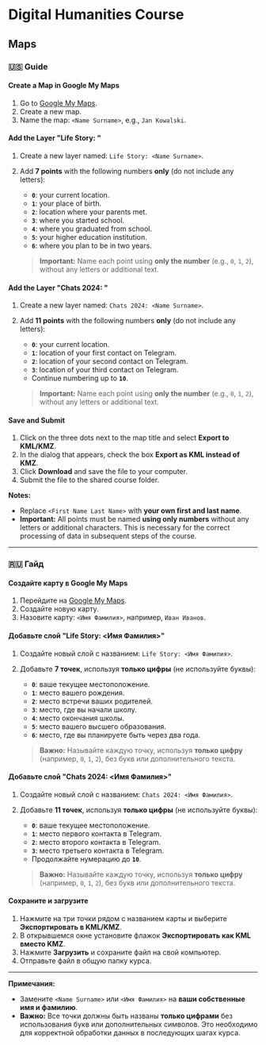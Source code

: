 # Digital Humanities Course

## Maps

### 🇺🇸 Guide

#### Create a Map in Google My Maps

1. Go to [Google My Maps](https://www.google.com/maps).
2. Create a new map.
3. Name the map: `<Name Surname>`, e.g., `Jan Kowalski`.

#### Add the Layer "Life Story: <Name Surname>"

1. Create a new layer named: `Life Story: <Name Surname>`.
2. Add **7 points** with the following numbers **only** (do not include any letters):

   - **`0`**: your current location.
   - **`1`**: your place of birth.
   - **`2`**: location where your parents met.
   - **`3`**: where you started school.
   - **`4`**: where you graduated from school.
   - **`5`**: your higher education institution.
   - **`6`**: where you plan to be in two years.

   > **Important:** Name each point using **only the number** (e.g., `0`, `1`, `2`), without any letters or additional text.

#### Add the Layer "Chats 2024: <Name Surname>"

1. Create a new layer named: `Chats 2024: <Name Surname>`.
2. Add **11 points** with the following numbers **only** (do not include any letters):

   - **`0`**: your current location.
   - **`1`**: location of your first contact on Telegram.
   - **`2`**: location of your second contact on Telegram.
   - **`3`**: location of your third contact on Telegram.
   - Continue numbering up to **`10`**.

   > **Important:** Name each point using **only the number** (e.g., `0`, `1`, `2`), without any letters or additional text.

#### Save and Submit

1. Click on the three dots next to the map title and select **Export to KML/KMZ**.
2. In the dialog that appears, check the box **Export as KML instead of KMZ**.
3. Click **Download** and save the file to your computer.
4. Submit the file to the shared course folder.

**Notes:**

- Replace `<First Name Last Name>` with **your own first and last name**.
- **Important:** All points must be named **using only numbers** without any letters or additional characters. This is necessary for the correct processing of data in subsequent steps of the course.


---

### 🇷🇺 Гайд

#### Создайте карту в Google My Maps

1. Перейдите на [Google My Maps](https://www.google.com/maps).
2. Создайте новую карту.
3. Назовите карту: `<Имя Фамилия>`, например, `Иван Иванов`.

#### Добавьте слой "Life Story: <Имя Фамилия>"

1. Создайте новый слой с названием: `Life Story: <Имя Фамилия>`.
2. Добавьте **7 точек**, используя **только цифры** (не используйте буквы):

   - **`0`**: ваше текущее местоположение.
   - **`1`**: место вашего рождения.
   - **`2`**: место встречи ваших родителей.
   - **`3`**: место, где вы начали школу.
   - **`4`**: место окончания школы.
   - **`5`**: место вашего высшего образования.
   - **`6`**: место, где вы планируете быть через два года.

   > **Важно:** Называйте каждую точку, используя **только цифру** (например, `0`, `1`, `2`), без букв или дополнительного текста.

#### Добавьте слой "Chats 2024: <Имя Фамилия>"

1. Создайте новый слой с названием: `Chats 2024: <Имя Фамилия>`.
2. Добавьте **11 точек**, используя **только цифры** (не используйте буквы):

   - **`0`**: ваше текущее местоположение.
   - **`1`**: место первого контакта в Telegram.
   - **`2`**: место второго контакта в Telegram.
   - **`3`**: место третьего контакта в Telegram.
   - Продолжайте нумерацию до **`10`**.

   > **Важно:** Называйте каждую точку, используя **только цифру** (например, `0`, `1`, `2`), без букв или дополнительного текста.

#### Сохраните и загрузите

1. Нажмите на три точки рядом с названием карты и выберите **Экспортировать в KML/KMZ**.
2. В открывшемся окне установите флажок **Экспортировать как KML вместо KMZ**.
3. Нажмите **Загрузить** и сохраните файл на свой компьютер.
4. Отправьте файл в общую папку курса.

---

**Примечания:**

- Замените `<Name Surname>` или `<Имя Фамилия>` на **ваши собственные имя и фамилию**.
- **Важно:** Все точки должны быть названы **только цифрами** без использования букв или дополнительных символов. Это необходимо для корректной обработки данных в последующих шагах курса.